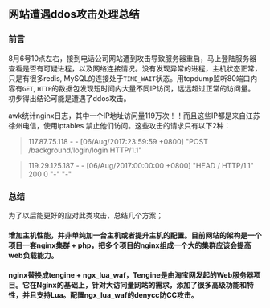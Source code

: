 ## 网站遭遇ddos攻击处理总结

### 前言

8月6号10点左右，接到电话公司网站遭到攻击导致服务器重启，马上登陆服务器查看是否有可疑进程，以及网络连接情况。没有发现异常的进程，主机状态正常，只是有很多redis, MySQL的连接处于`TIME_WAIT`状态。用tcpdump监听80端口内容有`GET`, `HTTP`的数据包发现短时间内大量不同IP访问，远远超过正常的访问量。初步得出结论可能是遭遇了ddos攻击。

awk统计nginx日志，其中一个IP地址访问量119万次！！而且这些IP都是来自江苏徐州电信，使用iptables 禁止他们访问。这些攻击的请求只有以下2种：

>117.87.75.118 - - [06/Aug/2017:23:59:59 +0800] "POST /background/login/login HTTP/1.1"

>119.29.125.187 - - [06/Aug/2017:00:00:00 +0800] "HEAD / HTTP/1.1" 200 0 "-" "-"

### 总结

为了以后能更好的应对此类攻击，总结几个方案；

#### 增加主机性能，并非单纯加一台主机或者提升主机的配置。目前网站的架构是一个项目一套nginx集群 + php，把多个项目的nginx组成一个大的集群应该会提高web负载能力。

#### nginx替换成tengine + ngx_lua_waf，Tengine是由淘宝网发起的Web服务器项目。它在Nginx的基础上，针对大访问量网站的需求，添加了很多高级功能和特性，并且支持Lua。配置ngx_lua_waf的denycc防CC攻击。
